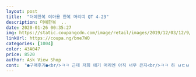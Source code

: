 ```yaml
---
layout: post 
title:  "더예한복 여아용 한복 머리띠 QT 4-23" 
description: 더예한복  ..
date: 2020-01-26 00:35:27 
img: https://static.coupangcdn.com/image/retail/images/2019/12/03/12/9/6b85352c-f38b-42e9-8661-85e30761b34f.jpg 
linkUrl: https://coupa.ng/bne7WO 
categories: [1004] 
color: 43A047 
price: 8520 
author: Ask View Shop 
cont:  "●구매후기●<br/>ㅋㅋ 근데 저희 애기 머리엔 아직 너무 큰지<br/>ㅋㅋ 하 ㅂㄷㅂㄷ 다시 붙히기엔 먼길가셔서<br/>가격대비 싼티 마니안나고 예뻐요<br/>그냥 버렸습니다... <br/>... <br/>힘도좋지 에휴<br/>꽤 도톰해요.<br/>.<br/> 생각했던거랑 다르지만 그래도 예뻐요^^<br/>너무 이뻐요^_^ 생각보다 통통한 악세사리더라구요! 그래도 잘 썼습니다!<br/>딸래미가 어찌 찾아서 ㅡㅡ 장식품 똑 뜯어놨네요<br/>자꾸 흘러내려서 결국 못썼네요<br/>추석에 씌우려고 보관해놨었는데<br/>후기가 없어서 상품사진상으로 봤을때 납작한건줄 알았는데<br/>ㅋㅋ 근데 저희 애기 머리엔 아직 너무 큰지<br/>ㅋㅋ 하 ㅂㄷㅂㄷ 다시 붙히기엔 먼길가셔서<br/>가격대비 싼티 마니안나고 예뻐요<br/>그냥 버렸습니다... <br/>... <br/>힘도좋지 에휴<br/>꽤 도톰해요.<br/>.<br/> 생각했던거랑 다르지만 그래도 예뻐요^^<br/>너무 이뻐요^_^ 생각보다 통통한 악세사리더라구요! 그래도 잘 썼습니다!<br/>딸래미가 어찌 찾아서 ㅡㅡ 장식품 똑 뜯어놨네요<br/>자꾸 흘러내려서 결국 못썼네요<br/>추석에 씌우려고 보관해놨었는데<br/>후기가 없어서 상품사진상으로 봤을때 납작한건줄 알았는데<br/>" 
---
```

